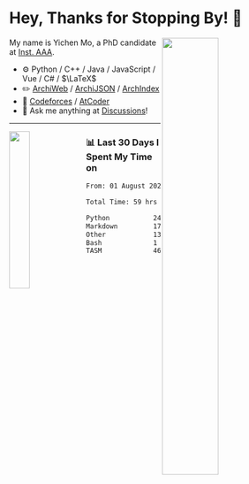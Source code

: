 # Hey, Thanks for Stopping By! 🦭

<picture>
    <source media="(prefers-color-scheme: dark)" srcset="https://github-readme-stats.vercel.app/api?username=amomorning&show_icons=true&theme=noctis_minimus&hide=issues">
    <img align="right" width="45%" src="https://github-readme-stats.vercel.app/api?username=amomorning&show_icons=true&theme=graywhite&hide=issues">
</picture>


My name is Yichen Mo, a PhD candidate at [Inst. AAA](https://archialgo.com).

-   :gear: Python / C++ / Java / JavaScript / Vue / C# / $\LaTeX$ 
-   :pencil2: [ArchiWeb](https://web.archialgo.com) / [ArchiJSON](https://www.food4rhino.com/en/app/archijson) / [ArchIndex](https://index.archialgo.com/) 
-   :abacus: [Codeforces](https://codeforces.com/profile/LaPluma) / [AtCoder](https://atcoder.jp/users/amomorning)
-   :thought_balloon: Ask me anything at [Discussions](https://github.com/amomorning/amomorning/discussions/new)!


---

<picture>
    <source media="(prefers-color-scheme: dark)" srcset="https://github-readme-stats.vercel.app/api/top-langs/?username=amomorning&hide=Mathematica&theme=noctis_minimus">
    <img align="left" width="27%" src="https://github-readme-stats.vercel.app/api/top-langs/?username=amomorning&hide=Mathematica&theme=graywhite">
</picture>

  
### 📊 Last 30 Days I Spent My Time on

<!--START_SECTION:waka-->

```txt
From: 01 August 2023 - To: 31 August 2023

Total Time: 59 hrs 35 mins

Python           24 hrs 38 mins  ██████████▒░░░░░░░░░░░░░░   41.36 %
Markdown         17 hrs 15 mins  ███████▒░░░░░░░░░░░░░░░░░   28.96 %
Other            13 hrs 37 mins  █████▓░░░░░░░░░░░░░░░░░░░   22.87 %
Bash             1 hr 20 mins    ▓░░░░░░░░░░░░░░░░░░░░░░░░   02.26 %
TASM             46 mins         ▒░░░░░░░░░░░░░░░░░░░░░░░░   01.30 %
```

<!--END_SECTION:waka-->　　
